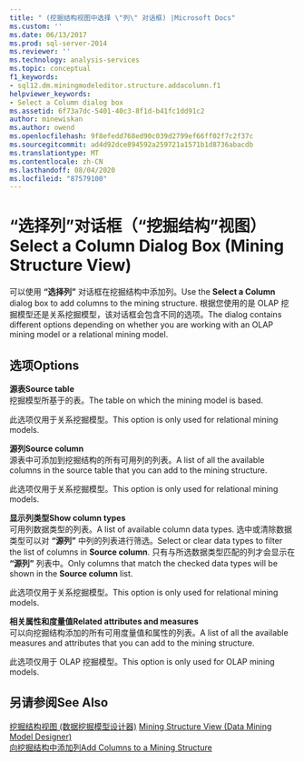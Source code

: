 ```yaml
---
title: " (挖掘结构视图中选择 \"列\" 对话框) |Microsoft Docs"
ms.custom: ''
ms.date: 06/13/2017
ms.prod: sql-server-2014
ms.reviewer: ''
ms.technology: analysis-services
ms.topic: conceptual
f1_keywords:
- sql12.dm.miningmodeleditor.structure.addacolumn.f1
helpviewer_keywords:
- Select a Column dialog box
ms.assetid: 6f73a7dc-5401-40c3-8f1d-b41fc1dd91c2
author: minewiskan
ms.author: owend
ms.openlocfilehash: 9f8efedd768ed90c039d2799ef66ff02f7c2f37c
ms.sourcegitcommit: ad4d92dce894592a259721a1571b1d8736abacdb
ms.translationtype: MT
ms.contentlocale: zh-CN
ms.lasthandoff: 08/04/2020
ms.locfileid: "87579100"
---
```

# <a name="select-a-column-dialog-box-mining-structure-view"></a><span data-ttu-id="ad733-102">“选择列”对话框（“挖掘结构”视图）</span><span class="sxs-lookup"><span data-stu-id="ad733-102">Select a Column Dialog Box (Mining Structure View)</span></span>
  <span data-ttu-id="ad733-103">可以使用 **“选择列”** 对话框在挖掘结构中添加列。</span><span class="sxs-lookup"><span data-stu-id="ad733-103">Use the **Select a Column** dialog box to add columns to the mining structure.</span></span> <span data-ttu-id="ad733-104">根据您使用的是 OLAP 挖掘模型还是关系挖掘模型，该对话框会包含不同的选项。</span><span class="sxs-lookup"><span data-stu-id="ad733-104">The dialog contains different options depending on whether you are working with an OLAP mining model or a relational mining model.</span></span>  
  
## <a name="options"></a><span data-ttu-id="ad733-105">选项</span><span class="sxs-lookup"><span data-stu-id="ad733-105">Options</span></span>  
 <span data-ttu-id="ad733-106">**源表**</span><span class="sxs-lookup"><span data-stu-id="ad733-106">**Source table**</span></span>  
 <span data-ttu-id="ad733-107">挖掘模型所基于的表。</span><span class="sxs-lookup"><span data-stu-id="ad733-107">The table on which the mining model is based.</span></span>  
  
 <span data-ttu-id="ad733-108">此选项仅用于关系挖掘模型。</span><span class="sxs-lookup"><span data-stu-id="ad733-108">This option is only used for relational mining models.</span></span>  
  
 <span data-ttu-id="ad733-109">**源列**</span><span class="sxs-lookup"><span data-stu-id="ad733-109">**Source column**</span></span>  
 <span data-ttu-id="ad733-110">源表中可添加到挖掘结构的所有可用列的列表。</span><span class="sxs-lookup"><span data-stu-id="ad733-110">A list of all the available columns in the source table that you can add to the mining structure.</span></span>  
  
 <span data-ttu-id="ad733-111">此选项仅用于关系挖掘模型。</span><span class="sxs-lookup"><span data-stu-id="ad733-111">This option is only used for relational mining models.</span></span>  
  
 <span data-ttu-id="ad733-112">**显示列类型**</span><span class="sxs-lookup"><span data-stu-id="ad733-112">**Show column types**</span></span>  
 <span data-ttu-id="ad733-113">可用列数据类型的列表。</span><span class="sxs-lookup"><span data-stu-id="ad733-113">A list of available column data types.</span></span> <span data-ttu-id="ad733-114">选中或清除数据类型可以对 **“源列”** 中列的列表进行筛选。</span><span class="sxs-lookup"><span data-stu-id="ad733-114">Select or clear data types to filter the list of columns in **Source column**.</span></span> <span data-ttu-id="ad733-115">只有与所选数据类型匹配的列才会显示在 **“源列”** 列表中。</span><span class="sxs-lookup"><span data-stu-id="ad733-115">Only columns that match the checked data types will be shown in the **Source column** list.</span></span>  
  
 <span data-ttu-id="ad733-116">此选项仅用于关系挖掘模型。</span><span class="sxs-lookup"><span data-stu-id="ad733-116">This option is only used for relational mining models.</span></span>  
  
 <span data-ttu-id="ad733-117">**相关属性和度量值**</span><span class="sxs-lookup"><span data-stu-id="ad733-117">**Related attributes and measures**</span></span>  
 <span data-ttu-id="ad733-118">可以向挖掘结构添加的所有可用度量值和属性的列表。</span><span class="sxs-lookup"><span data-stu-id="ad733-118">A list of all the available measures and attributes that you can add to the mining structure.</span></span>  
  
 <span data-ttu-id="ad733-119">此选项仅用于 OLAP 挖掘模型。</span><span class="sxs-lookup"><span data-stu-id="ad733-119">This option is only used for OLAP mining models.</span></span>  
  
## <a name="see-also"></a><span data-ttu-id="ad733-120">另请参阅</span><span class="sxs-lookup"><span data-stu-id="ad733-120">See Also</span></span>  
 <span data-ttu-id="ad733-121">[挖掘结构视图 &#40;数据挖掘模型设计器&#41;](mining-structure-view-data-mining-model-designer.md) </span><span class="sxs-lookup"><span data-stu-id="ad733-121">[Mining Structure View &#40;Data Mining Model Designer&#41;](mining-structure-view-data-mining-model-designer.md) </span></span>  
 [<span data-ttu-id="ad733-122">向挖掘结构中添加列</span><span class="sxs-lookup"><span data-stu-id="ad733-122">Add Columns to a Mining Structure</span></span>](data-mining/add-columns-to-a-mining-structure.md)  
  
  
